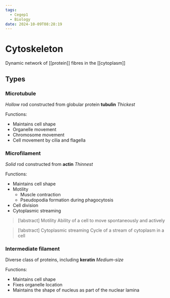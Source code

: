 ```yaml
---
tags:
  - Cegep1
  - Biology
date: 2024-10-09T08:28:19
---
```


# Cytoskeleton

Dynamic network of [[protein]] fibres in the [[cytoplasm]]

## Types

### Microtubule

*Hollow* rod constructed from globular protein **tubulin**
*Thickest*

Functions:

- Maintains cell shape
- Organelle movement
- Chromosome movement
- Cell movement by cilia and flagella

### Microfilament

*Solid* rod constructed from **actin**
*Thinnest*

Functions:

- Maintains cell shape
- Motility
	- Muscle contraction
	- Pseudopodia formation during phagocytosis
- Cell division
- Cytoplasmic streaming

> [!abstract] Motility
> Ability of a cell to move spontaneously and actively

> [!abstract] Cytoplasmic streaming
> Cycle of a stream of cytoplasm in a cell

### Intermediate filament

Diverse class of proteins, including **keratin**
*Medium-size*

Functions:

- Maintains cell shape
- Fixes organelle location
- Maintains the shape of nucleus as part of the nuclear lamina